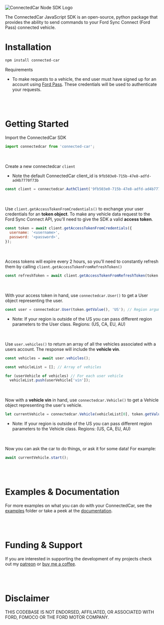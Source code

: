 ![ConnectedCar Node SDK Logo](https://user-images.githubusercontent.com/35158392/147300580-29723aab-ffae-46d3-ae60-72af59065daa.png)

The ConnectedCar JavaScript SDK is an open-source, python package that provides the ability to send
commands to your Ford Sync Connect (Ford Pass) connected vehicle.

# Installation

```sh
npm install connected-car
```

Requirements

- To make requests to a vehicle, the end user must have signed up for an account using
  [Ford Pass](https://owner.ford.com/fordpass/fordpass-sync-connect.html). These credentials will be
  used to authenticate your requests.

<br></br>

# Getting Started

Import the ConnectedCar SDK

```javascript
import connectedcar from 'connected-car';
```

<br></br> Create a new connectedcar `client`

- Note the default ConnectedCar client_id is `9fb503e0-715b-47e8-adfd-ad4b7770f73b`

```javascript
const client = connectedcar.AuthClient('9fb503e0-715b-47e8-adfd-ad4b7770f73b');
```

<br></br> Use `client.getAccessTokenFromCredentials()` to exchange your user credentials for an
**token object**. To make any vehicle data request to the Ford Sync Connect API, you'll need to give
the SDK a valid **access token**.

```javascript
const token = await client.getAccessTokenFromCredentials({
  username: '<username>',
  password: '<password>',
});
```

<br></br> Access tokens will expire every 2 hours, so you'll need to constantly refresh them by
calling `client.getAccessTokenFromRefreshToken()`

```javascript
const refreshToken = await client.getAccessTokenFromRefreshToken(token.getRefreshToken());
```

<br></br> With your access token in hand, use `connectedcar.User()` to get a User object
representing the user.

```javascript
const user = connectedcar.User(token.getValue(), 'US'); // Region argument is only required if you live outside the United States.
```

- Note: If your region is outside of the US you can pass different region parameters to the User
  class. Regions: (US, CA, EU, AU)

<br></br> Use `user.vehicles()` to return an array of all the vehicles associated with a users
account. The response will include the **vehicle vin**.

```javascript
const vehicles = await user.vehicles();

const vehicleList = []; // Array of vehicles

for (userVehicle of vehicles) // For each user vehicle
  vehicleList.push(userVehicle['vin']);
```

<br></br> Now with a **vehicle vin** in hand, use `connectedcar.Vehicle()` to get a Vehicle object
representing the user's vehicle.

```javascript
let currentVehicle = connectedcar.Vehicle(vehicleList[0], token.getValue(), 'US'); // Region argument is only required if you live outside the United States.
```

- Note: If your region is outside of the US you can pass different region parameters to the Vehicle
  class. Regions: (US, CA, EU, AU)

<br></br> Now you can ask the car to do things, or ask it for some data! For example:

```javascript
await currentVehicle.start();
```

<br></br>

# Examples & Documentation

For more examples on what you can do with your ConnectedCar, see the [examples](/examples) folder or
take a peek at the [documentation](https://ianjwhite99.github.io/connected-car-node-sdk/).

<br></br>

# Funding & Support

If you are interested in supporting the development of my projects check out my
[patreon](https://www.patreon.com/ianjwhite99) or
[buy me a coffee](https://www.buymeacoffee.com/ianjwhite9).

<br></br>

# Disclaimer

THIS CODEBASE IS NOT ENDORSED, AFFILIATED, OR ASSOCIATED WITH FORD, FOMOCO OR THE FORD MOTOR
COMPANY.
